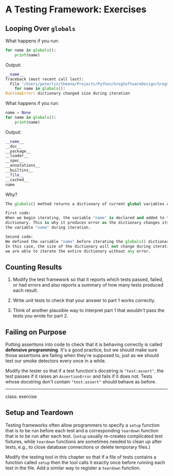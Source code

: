 # A Testing Framework: Exercises

## Looping Over `globals`

What happens if you run:

```python
for name in globals():
    print(name)
```

Output:
```python
__name__
Traceback (most recent call last):
  File "/Users/peterlin/Sheena/Projects/Python/GregSoftwareDesign/GregSoftwareDesign-2023/ng-sheena/tester/test.py", line 1, in <module>
    for name in globals():
RuntimeError: dictionary changed size during iteration
```

What happens if you run:

```python
name = None
for name in globals():
    print(name)
```

Output:
```python
__name__
__doc__
__package__
__loader__
__spec__
__annotations__
__builtins__
__file__
__cached__
name
```

Why?
```python
The globals() method returns a dictionary of current global variables and symbols.

First code:
When we begin iterating, the variable "name" is declared and added to the globals()
dictionary. This is why it produces error as the dictionary changes its size due to
the variable "name" during iteration.

Second code:
We defined the variable "name" before iterating the globals() dictionary.
In this case, the size of the dictionary will not change during iteration and
we are able to iterate the entire dictionary without any error.

```

## Counting Results

1.  Modify the test framework so that it reports which tests passed, failed, or had errors
    and also reports a summary of how many tests produced each result.

2.  Write unit tests to check that your answer to part 1 works correctly.

3.  Think of another plausible way to interpret part 1
    that *wouldn't* pass the tests you wrote for part 2.

## Failing on Purpose

Putting assertions into code to check that it is behaving correctly
is called __defensive programming__.
It's a good practice,
but we should make sure those assertions are failing when they're supposed to,
just as we should test our smoke detectors every once in a while.

Modify the tester so that
if a test function's docstring is `"test:assert"`,
the test passes if it raises an `AssertionError`
and fails if it does not.
Tests whose docstring don't contain `"test:assert"`
should behave as before.

---

class: exercise

## Setup and Teardown

Testing frameworks often allow programmers to specify a `setup` function
that is to be run before each test
and a corresponding `teardown` function
that is to be run after each test.
(`setup` usually re-creates complicated test fixtures,
while `teardown` functions are sometimes needed to clean up after tests,
e.g., to close database connections or delete temporary files.)

Modify the testing tool in this chapter so that
if a file of tests contains a function called `setup`
then the tool calls it exactly once before running each test in the file.
Add a similar way to register a `teardown` function.
